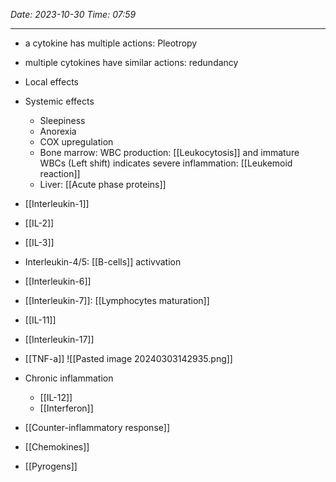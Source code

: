 *Date: 2023-10-30*
*Time: 07:59* 

---
- a cytokine has multiple actions: Pleotropy
- multiple cytokines have similar actions: redundancy

- Local effects
- Systemic effects
	- Sleepiness
	- Anorexia
	- COX upregulation
	- Bone marrow: WBC production: [[Leukocytosis]] and immature WBCs (Left shift) indicates severe inflammation: [[Leukemoid reaction]]
	- Liver: [[Acute phase proteins]] 

- [[Interleukin-1]]
- [[IL-2]] 
- [[IL-3]] 
- Interleukin-4/5: [[B-cells]] activvation
- [[Interleukin-6]] 
- [[Interleukin-7]]: [[Lymphocytes maturation]] 
- [[IL-11]] 
- [[Interleukin-17]] 
- [[TNF-a]] 
![[Pasted image 20240303142935.png]]

- Chronic inflammation
	- [[IL-12]] 
	- [[Interferon]] 


- [[Counter-inflammatory response]] 
- [[Chemokines]] 
- [[Pyrogens]] 



